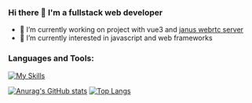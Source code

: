 ### Hi there 👋 I'm a fullstack web developer

- 🔭 I’m currently working on project with vue3 and [janus webrtc server](https://github.com/meetecho/janus-gateway)
- 🌱 I’m currently interested in javascript and web frameworks

### Languages and Tools:
[![My Skills](https://skillicons.dev/icons?i=js,html,css,git,vue,react,nuxt,sass,figma,vite,nodejs,ts,jest,ruby,nestjs,mongodb,postgres,gitlab,github,firebase,gcp,heroku,linux,vscode)](https://skillicons.dev)


<!--


- 🤔 I’m looking for help with ...
- 💬 Ask me about ...
- 📫 How to reach me: ...
- 😄 Pronouns: ...
- ⚡ Fun fact: ...
-->


[![Anurag's GitHub stats](https://github-readme-stats.vercel.app/api?username=alivadjid&theme=radical)](https://github.com/anuraghazra/github-readme-stats)
[![Top Langs](https://github-readme-stats.vercel.app/api/top-langs/?username=alivadjid&size_weight=0.5&count_weight=0.5&theme=radical)](https://github.com/anuraghazra/github-readme-stats)
